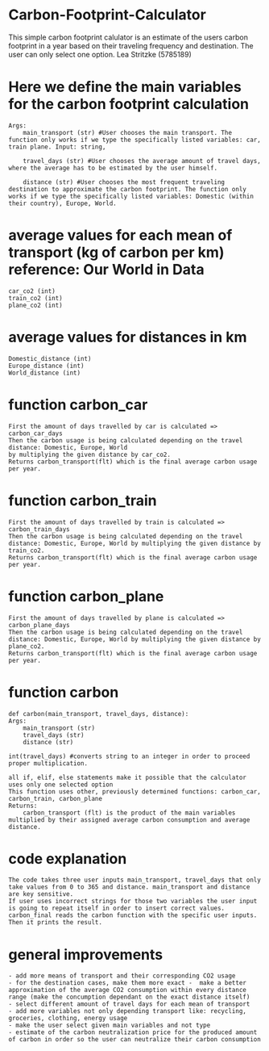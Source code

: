 # Carbon-Footprint-Calculator
This simple carbon footprint calulator is an estimate of the users carbon footprint in a year based on their traveling frequency and destination. The user can only select one option.
Lea Stritzke (5785189)

# Here we define the main variables for the carbon footprint calculation
    Args:
        main_transport (str) #User chooses the main transport. The function only works if we type the specifically listed variables: car, train plane. Input: string, 

        travel_days (str) #User chooses the average amount of travel days, where the average has to be estimated by the user himself. 

        distance (str) #User chooses the most frequent traveling destination to approximate the carbon footprint. The function only works if we type the specifically listed variables: Domestic (within their country), Europe, World. 

# average values for each mean of transport (kg of carbon per km) reference: Our World in Data
    car_co2 (int)
    train_co2 (int)
    plane_co2 (int)

# average values for distances in km
    Domestic_distance (int)
    Europe_distance (int)
    World_distance (int)

# function carbon_car
    First the amount of days travelled by car is calculated => carbon_car_days
    Then the carbon usage is being calculated depending on the travel distance: Domestic, Europe, World
    by multiplying the given distance by car_co2.
    Returns carbon_transport(flt) which is the final average carbon usage per year.

# function carbon_train
    First the amount of days travelled by train is calculated => carbon_train_days
    Then the carbon usage is being calculated depending on the travel distance: Domestic, Europe, World by multiplying the given distance by train_co2.
    Returns carbon_transport(flt) which is the final average carbon usage per year.

# function carbon_plane
    First the amount of days travelled by plane is calculated => carbon_plane_days
    Then the carbon usage is being calculated depending on the travel distance: Domestic, Europe, World by multiplying the given distance by plane_co2.
    Returns carbon_transport(flt) which is the final average carbon usage per year.

# function carbon
    def carbon(main_transport, travel_days, distance):    
    Args:
        main_transport (str)
        travel_days (str)
        distance (str)
    
    int(travel_days) #converts string to an integer in order to proceed proper multiplication. 
    
    all if, elif, else statements make it possible that the calculator uses only one selected option
    This function uses other, previously determined functions: carbon_car, carbon_train, carbon_plane
    Returns: 
        carbon_transport (flt) is the product of the main variables multiplied by their assigned average carbon consumption and average distance.

# code explanation
    The code takes three user inputs main_transport, travel_days that only take values from 0 to 365 and distance. main_transport and distance are key sensitive. 
    If user uses incorrect strings for those two variables the user input is going to repeat itself in order to insert correct values.
    carbon_final reads the carbon function with the specific user inputs. Then it prints the result. 

# general improvements
    - add more means of transport and their corresponding CO2 usage
    - for the destination cases, make them more exact -  make a better approximation of the average CO2 consumption within every distance range (make the concumption dependant on the exact distance itself)
    - select different amount of travel days for each mean of transport
    - add more variables not only depending transport like: recycling, groceries, clothing, energy usage 
    - make the user select given main variables and not type 
    - estimate of the carbon neutralization price for the produced amount of carbon in order so the user can neutralize their carbon consumption
